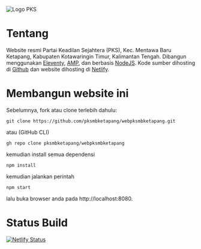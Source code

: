 ![Logo PKS](https://res.cloudinary.com/dpc-pks-mb-ketapang/image/fetch/w_150,h_150,c_fit/https://pksmbketapang.org/img/logo/logo-t.png)

# Tentang
Website resmi Partai Keadilan Sejahtera (PKS), Kec. Mentawa Baru Ketapang, Kabupaten Kotawaringin Timur, Kalimantan Tengah. Dibangun menggunakan [Eleventy](https://11ty.dev), [AMP](https://amp.dev), dan berbasis [NodeJS](https://nodejs.org/). Kode sumber dihosting di [Github](https://github.com/pksmbketapang/webpksmbketapang) dan website dihosting di [Netlify](https://netlify.com/).

# Membangun website ini
Sebelumnya, fork atau clone terlebih dahulu:
```
git clone https://github.com/pksmbketapang/webpksmbketapang.git
```
atau (GitHub CLI)
```
gh repo clone pksmbketapang/webpksmbketapang
```
kemudian install semua dependensi
```
npm install
```
kemudian jalankan perintah
```
npm start
```
lalu buka browser anda pada http://localhost:8080.

# Status Build
[![Netlify Status](https://api.netlify.com/api/v1/badges/8e47693f-199c-4082-8455-5162c5dd8f82/deploy-status)](https://app.netlify.com/sites/pksmbketapang/deploys)
